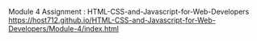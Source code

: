 Module 4 Assignment : HTML-CSS-and-Javascript-for-Web-Developers https://host712.github.io/HTML-CSS-and-Javascript-for-Web-Developers/Module-4/index.html
